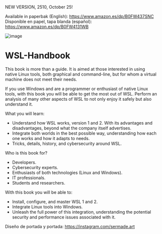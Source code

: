 NEW VERSION, 2510, October 25!

Available in paperbak (English): https://www.amazon.es/dp/B0FW437SNC<br>
Disponible en papel, tapa blanda (español): https://www.amazon.es/dp/B0FW4131WB<br>

![image](https://github.com/ssantosv/WSL-Handbook/assets/16861474/760913f6-1f3b-4478-a367-3a1f024405d3)

# WSL-Handbook
This book is more than a guide. It is aimed at those interested in using native Linux tools, both graphical and command-line, but for whom a virtual machine does not meet their needs.

If you use Windows and are a programmer or enthusiast of native Linux tools, with this book you will be able to get the most out of WSL. Perform an analysis of many other aspects of WSL to not only enjoy it safely but also understand it.

What you will learn:
* Understand how WSL works, version 1 and 2. With its advantages and disadvantages, beyond what the company itself advertises.
* Integrate both worlds in the best possible way, understanding how each one works and how it adapts to needs.
* Tricks, details, history, and cybersecurity around WSL.

Who is this book for?
* Developers.
* Cybersecurity experts.
* Enthusiasts of both technologies (Linux and Windows).
* IT professionals.
* Students and researchers.

With this book you will be able to:
* Install, configure, and master WSL 1 and 2.
* Integrate Linux tools into Windows.
* Unleash the full power of this integration, understanding the potential security and performance issues associated with it.

Diseño de portada y portada: https://instagram.com/sermade.art





